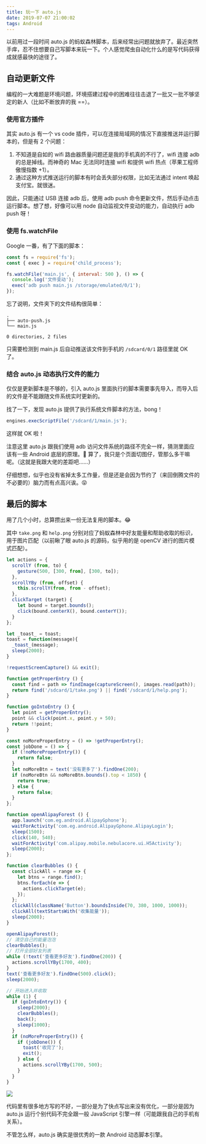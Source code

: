 ```yaml
---
title: 玩一下 auto.js
date: 2019-07-07 21:00:02
tags: Android
---
```


以前用过一段时间 auto.js 的蚂蚁森林脚本，后来经常出问题就放弃了。最近突然手痒，忍不住想要自己写脚本来玩一下。个人感觉爬虫自动化什么的是写代码获得成就感最快的途径了。

<!--more-->

## 自动更新文件

编程的一大难题是环境问题，环境搭建过程中的困难往往击退了一批又一批不够坚定的新人（比如不断放弃的我 ==）。

### 使用官方插件

其实 auto.js 有一个 vs code 插件，可以在连接局域网的情况下直接推送并运行脚本的，但是有 2 个问题：

1. 不知道是自如的 wifi 路由器质量问题还是我的手机真的不行了，wifi 连接 adb 的总是掉线。而神奇的 Mac 无法同时连接 wifi 和提供 wifi 热点（苹果工程师傲慢指数 +1）。
2. 通过这种方式推送运行的脚本有时会丢失部分权限，比如无法通过 intent 唤起支付宝。就很迷。

因此，只能通过 USB 连接 adb 后，使用 adb push 命令更新文件，然后手动点击运行脚本。想了想，好像可以用 node 自动监视文件变动的能力，自动执行 adb push 呀！

### 使用 fs.watchFile

Google 一番，有了下面的脚本：

```javascript
const fs = require('fs');
const { exec } = require('child_process');

fs.watchFile('main.js', { interval: 500 }, () => {
  console.log('文件变动');
  exec('adb push main.js /storage/emulated/0/1');
});
```

忘了说明，文件夹下的文件结构很简单：

```
.
├── auto-push.js
└── main.js

0 directories, 2 files
```

只需要检测到 main.js 后自动推送该文件到手机的 `/sdcard/0/1` 路径里就 OK 了。

### 结合 auto.js 动态执行文件的能力

仅仅是更新脚本是不够的，引入 auto.js 里面执行的脚本需要事先导入，而导入后的文件是不能跟随文件系统实时更新的。

找了一下，发现 auto.js 提供了执行系统文件脚本的方法，bong！

```javascript
engines.execScriptFile('/sdcard/1/main.js');
```

这样就 OK 啦！

注意这里 auto.js 跟我们使用 adb 访问文件系统的路径不完全一样，猜测里面应该有一些 Android 底层的原理。🤔 算了，我只是个页面切图仔，管那么多干嘛呢。（这就是我跟大佬的差距吧……）

仔细想想，似乎也没有省掉太多工作量，但是还是会因为节约了（来回倒腾文件的不必要的）脑力而有点高兴诶。😝

## 最后的脚本

用了几个小时，总算攒出来一份无法复用的脚本。😂

其中 `take.png` 和 `help.png` 分别对应了蚂蚁森林中好友能量和帮助收取的标识，用于图片匹配（以前瞅了眼 auto.js 的源码，似乎用的是 openCV 进行的图片模式匹配）。

```javascript
let actions = {
  scrollY (from, to) {
    gesture(500, [300, from], [300, to]);
  },
  scrollYBy (from, offset) {
    this.scrollY(from, from - offset);
  },
  clickTarget (target) {
    let bound = target.bounds();
    click(bound.centerX(), bound.centerY());
  }
};

let _toast_ = toast;
toast = function(message){
  _toast_(message);
  sleep(2000);
}

!requestScreenCapture() && exit();

function getProperEntry () {
  const find = path => findImage(captureScreen(), images.read(path));
  return find('/sdcard/1/take.png') || find('/sdcard/1/help.png');
}

function goIntoEntry () {
  let point = getProperEntry();
  point && click(point.x, point.y + 50);
  return !!point;
}

const noMoreProperEntry = () => !getProperEntry();
const jobDone = () => { 
  if (!noMoreProperEntry()) {
    return false;
  }
  let noMoreBtn = text('没有更多了').findOne(200);
  if (noMoreBtn && noMoreBtn.bounds().top < 1850) {
    return true;
  } else {
    return false;
  }
};

function openAlipayForest () {
  app.launch('com.eg.android.AlipayGphone');
  waitForActivity('com.eg.android.AlipayGphone.AlipayLogin');
  sleep(1500);
  click(140, 540);
  waitForActivity('com.alipay.mobile.nebulacore.ui.H5Activity');
  sleep(2000);
};

function clearBubbles () {
  const clickAll = range => {
    let btns = range.find();
    btns.forEach(e => {
      actions.clickTarget(e);
    });
  };
  clickAll(className('Button').boundsInside(70, 380, 1000, 1000));
  clickAll(textStartsWith('收集能量'));
  sleep(2000);
}

openAlipayForest();
// 清空自己的能量泡泡
clearBubbles();
// 打开全部好友列表
while (!text('查看更多好友').findOne(200)) {
  actions.scrollYBy(1700, 400);
}
text('查看更多好友').findOne(500).click();
sleep(2000);

// 开始进入并收取
while (1) {
  if (goIntoEntry()) {
    sleep(2000);
    clearBubbles();
    back();
    sleep(1000);
  }
  if (noMoreProperEntry()) {
    if (jobDone()) {
      toast('收完了');
      exit();
    } else {
      actions.scrollYBy(1700, 500);
    }
  }
}
```

![](http://qiniu1.letow.top/0016nEYngy6YYNbeHiD4f&690.jpeg)

代码里有很多地方写的不好，一部分是为了快点写出来没有优化，一部分是因为 auto.js 运行个别代码不完全跟一般 JavaScript 引擎一样（可能跟我自己的手机有关系）。

不管怎么样，auto.js 确实是很优秀的一款 Android 动态脚本引擎。